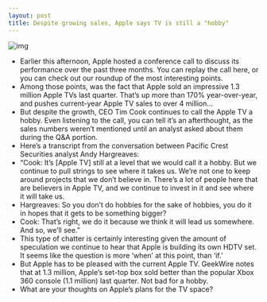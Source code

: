 ```yaml
---
layout: post
title: Despite growing sales, Apple says TV is still a "hobby"
---
```

![img](http://media.idownloadblog.com/wp-content/uploads/2012/03/apple-tv.jpg)
* Earlier this afternoon, Apple hosted a conference call to discuss its performance over the past three months. You can replay the call here, or you can check out our roundup of the most interesting points.
* Among those points, was the fact that Apple sold an impressive 1.3 million Apple TVs last quarter. That’s up more than 170% year-over-year, and pushes current-year Apple TV sales to over 4 million…
* But despite the growth, CEO Tim Cook continues to call the Apple TV a hobby. Even listening to the call, you can tell it’s an afterthought, as the sales numbers weren’t mentioned until an analyst asked about them during the Q&A portion.
* Here’s a transcript from the conversation between Pacific Crest Securities analyst Andy Hargreaves:
* “Cook: It’s [Apple TV] still at a level that we would call it a hobby. But we continue to pull strings to see where it takes us. We’re not one to keep around projects that we don’t believe in. There’s a lot of people here that are believers in Apple TV, and we continue to invest in it and see where it will take us.
* Hargreaves: So you don’t do hobbies for the sake of hobbies, you do it in hopes that it gets to be something bigger?
* Cook: That’s right, we do it because we think it will lead us somewhere. And so, we’ll see.”
* This type of chatter is certainly interesting given the amount of speculation we continue to hear that Apple is building its own HDTV set. It seems like the question is more ‘when’ at this point, than ‘if.’
* But Apple has to be pleased with the current Apple TV. GeekWire notes that at 1.3 million, Apple’s set-top box sold better than the popular Xbox 360 console (1.1 million) last quarter. Not bad for a hobby.
* What are your thoughts on Apple’s plans for the TV space?

